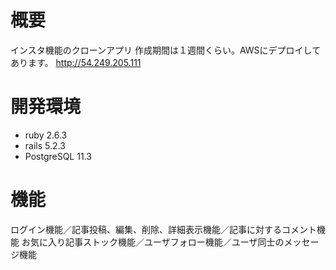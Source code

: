 # 概要
インスタ機能のクローンアプリ
作成期間は１週間くらい。AWSにデプロイしてあります。
http://54.249.205.111

# 開発環境
- ruby 2.6.3
- rails 5.2.3
- PostgreSQL 11.3

# 機能
ログイン機能／記事投稿、編集、削除、詳細表示機能／記事に対するコメント機能
お気に入り記事ストック機能／ユーザフォロー機能／ユーザ同士のメッセージ機能
